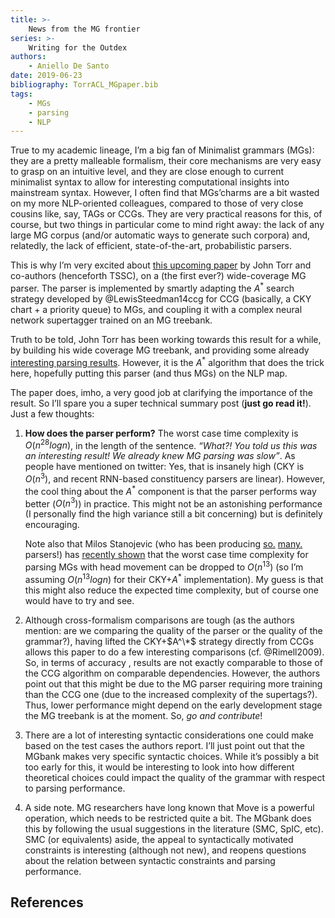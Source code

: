 ```yaml
---
title: >-
    News from the MG frontier
series: >-
    Writing for the Outdex
authors:
    - Aniello De Santo
date: 2019-06-23
bibliography: TorrACL_MGpaper.bib
tags:
    - MGs
    - parsing
    - NLP
---
```




True to my academic lineage, I’m a big fan of Minimalist grammars (MGs): they are a pretty malleable formalism, their core mechanisms are very easy to grasp on an intuitive level, and they are close enough to current minimalist syntax to allow for interesting computational insights into mainstream syntax.
However, I often find that MGs’charms are a bit wasted on my more NLP-oriented colleagues, compared to those of very close cousins like, say, TAGs or CCGs.
They are very practical reasons for this, of course, but two things in particular come to mind right away: the lack of any large MG corpus (and/or  automatic ways to generate such corpora) and, relatedly, the lack of  efficient, state-of-the-art, probabilistic parsers.

This is why I’m very excited about [this upcoming paper](https://stanojevic.github.io/papers/2019_ACL_MG_Wide_Coverage.pdf) by John Torr  and co-authors (henceforth TSSC), on a (the first ever?) wide-coverage MG parser.
The parser is implemented by smartly adapting the $A^*$ search strategy developed by @LewisSteedman14ccg for CCG (basically, a CKY chart + a priority queue) to MGs, and coupling it with a  complex neural network supertagger trained on an MG treebank.

Truth to be told, John Torr has been working towards this result for a while, by building his wide coverage MG treebank, and providing some already [interesting parsing results](https://www.aclweb.org/anthology/P18-1055).
However, it is the $A^*$ algorithm that does the trick here, hopefully putting this parser (and thus MGs) on the NLP map.

The paper does, imho, a very good job at clarifying the importance of the result.
So I’ll spare you a super technical summary post (**just go read it!**). Just a few thoughts:

1) **How does the parser perform?** The worst case time complexity is $O(n^28 log n)$, in the length of the sentence.
*“What?! You told us this was an interesting result! We already knew MG parsing was slow”*.
As people have mentioned on twitter: Yes, that is insanely high (CKY is $O(n^3)$, and recent RNN-based constituency parsers are linear).
However, the cool thing about the $A^*$ component is that the parser performs way better ($O(n^3)$) in practice.
This might not be an astonishing performance (I personally find the high variance still a bit concerning) but is definitely encouraging.

    Note also that Milos Stanojevic (who has been producing [so.](https://stanojevic.github.io/papers/2019_NAACL_CCG_Incremental_Rotation.pdf) [many.](https://linguistics.ucla.edu/people/hunter/parsing/move-eager-mg-lc.pdf) parsers!) has [recently shown](http://fg.phil.hhu.de/2019/papers/FG2019-Stanojevic.pdf) that the worst case time complexity for parsing MGs with head movement can be dropped to $O(n^13)$ (so I’m assuming $O(n^13 log n)$ for their CKY+$A^*$ implementation).
    My guess is that this might also reduce the expected time complexity, but of course one would have to try and see.

2) Although cross-formalism comparisons are tough (as the authors mention: are we comparing the quality of the parser or the quality of the grammar?), having lifted the CKY+$A^\*$ strategy directly from CCGs allows this paper to do a few interesting comparisons (cf. @Rimell2009).
So, in terms of accuracy , results are not exactly comparable to those of the CCG algorithm on comparable dependencies.
However, the authors point out that this might be due to the MG parser requiring more training than the CCG one (due to the increased complexity of the supertags?).
Thus, lower performance might depend on the early development stage the MG treebank is at the moment. So, *go and contribute*!

2) There are a lot of interesting syntactic considerations one could make based on the test cases the authors report. 
I’ll just point out that the MGbank makes very specific syntactic choices. 
While it’s possibly a bit too early for this, it would be interesting to look into how different theoretical choices could impact the quality of the grammar with respect to parsing performance.

3) A side note. MG researchers have long known that Move is a powerful operation, which needs to be restricted quite a bit.
The MGbank does this by following the usual suggestions in the literature (SMC, SpIC, etc). 
SMC (or equivalents) aside,  the appeal to syntactically motivated constraints is interesting (although not new), and reopens questions about the relation between syntactic constraints and parsing performance.


## References